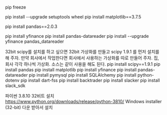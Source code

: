 pip freeze

pip install --upgrade setuptools wheel
pip install matplotlib==3.7.5

pip install pandas==2.0.3

pip install yfinance
pip install pandas-datareader
pip install --upgrade yfinance pandas_datareader

32bit scipy를 설치를 하고 싶으면
32bit 가상화를 만들고 scipy 1.9.1 를 먼저 설치를 해 주자.
만약 회사에서 작업한다면 회사에서 사용하는 가상화를 따로 만들어 주자.
집, 회사 각각 하나씩 가상화. 소스는 같이 사용을 해도 된다.
pip install scipy==1.9.1
pip install pandas
pip install matplotlib
pip install yfinance
pip install pandas-datareader
pip install pymysql
pip install SQLAlchemy
pip install python-dotenv
pip install dart-fss
pip install backtrader
pip install slacker
pip install slack_sdk

파이썬 3.8.10 32비트 설치
https://www.python.org/downloads/release/python-3810/
Windows installer (32-bit) 다운 받아서 설치

